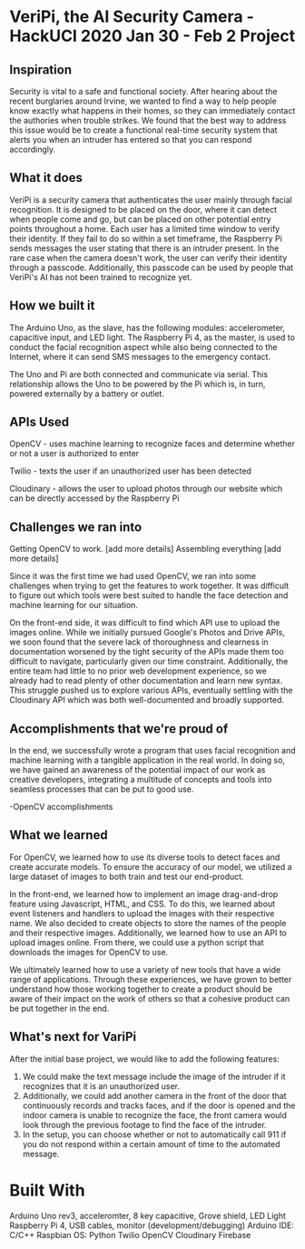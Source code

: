 # VeriPi, the AI Security Camera - HackUCI 2020 Jan 30 - Feb 2 Project 

## Inspiration
Security is vital to a safe and functional society. After hearing about the recent burglaries around Irvine, we wanted to find a way to help people know exactly what happens in their homes, so they can immediately contact the authories when trouble strikes. We found that the best way to address this issue would be to create a functional real-time security system that alerts you when an intruder has entered so that you can respond accordingly.

## What it does
VeriPi is a security camera that authenticates the user mainly through facial recognition. It is designed to be placed on the door, where it can detect when people come and go, but can be placed on other potential entry points throughout a home. Each user has a limited time window to verify their identity. If they fail to do so within a set timeframe, the Raspberry Pi sends messages the user stating that there is an intruder present. In the rare case when the camera doesn't work, the user can verify their identity through a passcode. Additionally, this passcode can be used by people that VeriPi's AI has not been trained to recognize yet.

## How we built it
The Arduino Uno, as the slave, has the following modules: accelerometer, capacitive input, and LED light.
The Raspberry Pi 4, as the master, is used to conduct the facial recognition aspect while also being connected to the Internet, where it can send SMS messages to the emergency contact.

The Uno and Pi are both connected and communicate via serial. This relationship allows the Uno to be powered by the Pi which is, in turn, powered externally by a battery or outlet.


## APIs Used
OpenCV - uses machine learning to recognize faces and determine whether or not a user is authorized to enter

Twilio - texts the user if an unauthorized user has been detected

Cloudinary - allows the user to upload photos through our website which can be directly accessed by the Raspberry Pi


## Challenges we ran into
Getting OpenCV to work. [add more details]
Assembling everything [add more details]

Since it was the first time we had used OpenCV, we ran into some challenges when trying to get the features to work together. It was difficult to figure out which tools were best suited to handle the face detection and machine learning for our situation.

On the front-end side, it was difficult to find which API use to upload the images online. While we initially pursued Google's Photos and Drive APIs, we soon found that the severe lack of thoroughness and clearness in documentation worsened by the tight security of the APIs made them too difficult to navigate, particularly given our time constraint. Additionally, the entire team had little to no prior web development experience, so we already had to read plenty of other documentation and learn new syntax. This struggle pushed us to explore various APIs, eventually settling with the Cloudinary API which was both well-documented and broadly supported.

## Accomplishments that we're proud of

In the end, we successfully wrote a program that uses facial recognition and machine learning with a tangible application in the real world. In doing so, we have gained an awareness of the potential impact of our work as creative developers, integrating a multitude of concepts and tools into seamless processes that can be put to good use.

-OpenCV accomplishments

## What we learned

For OpenCV, we learned how to use its diverse tools to detect faces and create accurate models. To ensure the accuracy of our model, we utilized a large dataset of images to both train and test our end-product. 

In the front-end, we learned how to implement an image drag-and-drop feature using Javascript, HTML, and CSS. To do this, we learned about event listeners and handlers to upload the images with their respective name. We also decided to create objects to store the names of the people and their respective images. Additionally, we learned how to use an API to upload images online. From there, we could use a python script that downloads the images for OpenCV to use.

We ultimately learned how to use a variety of new tools that have a wide range of applications. Through these experiences, we have grown to better understand how those working together to create a product should be aware of their impact on the work of others so that a cohesive product can be put together in the end.

## What's next for VariPi
After the initial base project, we would like to add the following features:
1. We could make the text message include the image of the intruder if it recognizes that it is an unauthorized user. 
2. Additionally, we could add another camera in the front of the door that continuously records and tracks faces, and if the door is opened and the indoor camera is unable to recognize the face, the front camera would look through the previous footage to find the face of the intruder.
3. In the setup, you can choose whether or not to automatically call 911 if you do not respond within a certain amount of time to the automated message.

# Built With
Arduino Uno rev3, acceleromter, 8 key capacitive, Grove shield, LED Light
Raspberry Pi 4, USB cables, monitor (development/debugging)
Arduino IDE: C/C++
Raspbian OS: Python
Twilio
OpenCV
Cloudinary
Firebase
